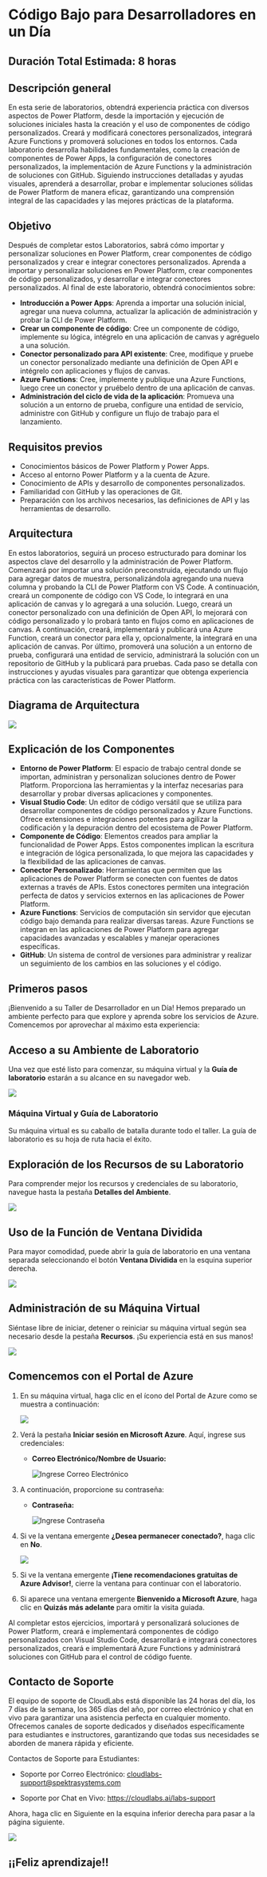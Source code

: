 # Código Bajo para Desarrolladores en un Día

## Duración Total Estimada: 8 horas

## Descripción general

En esta serie de laboratorios, obtendrá experiencia práctica con diversos aspectos de Power Platform, desde la importación y ejecución de soluciones iniciales hasta la creación y el uso de componentes de código personalizados. Creará y modificará conectores personalizados, integrará Azure Functions y promoverá soluciones en todos los entornos. Cada laboratorio desarrolla habilidades fundamentales, como la creación de componentes de Power Apps, la configuración de conectores personalizados, la implementación de Azure Functions y la administración de soluciones con GitHub. Siguiendo instrucciones detalladas y ayudas visuales, aprenderá a desarrollar, probar e implementar soluciones sólidas de Power Platform de manera eficaz, garantizando una comprensión integral de las capacidades y las mejores prácticas de la plataforma.

## Objetivo


Después de completar estos Laboratorios, sabrá cómo importar y personalizar soluciones en Power Platform, crear componentes de código personalizados y crear e integrar conectores personalizados.
Aprenda a importar y personalizar soluciones en Power Platform, crear componentes de código personalizados, y desarrollar e integrar conectores personalizados. Al final de este laboratorio, obtendrá conocimientos sobre:

 - **Introducción a Power Apps**: Aprenda a importar una solución inicial, agregar una nueva columna, actualizar la aplicación de administración y probar la CLI de Power Platform.
 - **Crear un componente de código**: Cree un componente de código, implemente su lógica, intégrelo en una aplicación de canvas y agréguelo a una solución.
 - **Conector personalizado para API existente**: Cree, modifique y pruebe un conector personalizado mediante una definición de Open API e intégrelo con aplicaciones y flujos de canvas.
 - **Azure Functions**: Cree, implemente y publique una Azure Functions, luego cree un conector y pruébelo dentro de una aplicación de canvas.
 - **Administración del ciclo de vida de la aplicación**: Promueva una solución a un entorno de prueba, configure una entidad de servicio, administre con GitHub y configure un flujo de trabajo para el lanzamiento.

## Requisitos previos

- Conocimientos básicos de Power Platform y Power Apps.
- Acceso al entorno Power Platform y a la cuenta de Azure.
- Conocimiento de APIs y desarrollo de componentes personalizados.
- Familiaridad con GitHub y las operaciones de Git.
- Preparación con los archivos necesarios, las definiciones de API y las herramientas de desarrollo.

## Arquitectura

En estos laboratorios, seguirá un proceso estructurado para dominar los aspectos clave del desarrollo y la administración de Power Platform. Comenzará por importar una solución preconstruida, ejecutando un flujo para agregar datos de muestra, personalizándola agregando una nueva columna y probando la CLI de Power Platform con VS Code. A continuación, creará un componente de código con VS Code, lo integrará en una aplicación de canvas y lo agregará a una solución. Luego, creará un conector personalizado con una definición de Open API, lo mejorará con código personalizado y lo probará tanto en flujos como en aplicaciones de canvas. A continuación, creará, implementará y publicará una Azure Function, creará un conector para ella y, opcionalmente, la integrará en una aplicación de canvas. Por último, promoverá una solución a un entorno de prueba, configurará una entidad de servicio, administrará la solución con un repositorio de GitHub y la publicará para pruebas. Cada paso se detalla con instrucciones y ayudas visuales para garantizar que obtenga experiencia práctica con las características de Power Platform.

## Diagrama de Arquitectura

![](./images/image1.JPG)

## Explicación de los Componentes

- **Entorno de Power Platform**: El espacio de trabajo central donde se importan, administran y personalizan soluciones dentro de Power Platform. Proporciona las herramientas y la interfaz necesarias para desarrollar y probar diversas aplicaciones y componentes.
- **Visual Studio Code**: Un editor de código versátil que se utiliza para desarrollar componentes de código personalizados y Azure Functions. Ofrece extensiones e integraciones potentes para agilizar la codificación y la depuración dentro del ecosistema de Power Platform.
- **Componente de Código**: Elementos creados para ampliar la funcionalidad de Power Apps. Estos componentes implican la escritura e integración de lógica personalizada, lo que mejora las capacidades y la flexibilidad de las aplicaciones de canvas.
- **Conector Personalizado**: Herramientas que permiten que las aplicaciones de Power Platform se conecten con fuentes de datos externas a través de APIs. Estos conectores permiten una integración perfecta de datos y servicios externos en las aplicaciones de Power Platform.
- **Azure Functions**: Servicios de computación sin servidor que ejecutan código bajo demanda para realizar diversas tareas. Azure Functions se integran en las aplicaciones de Power Platform para agregar capacidades avanzadas y escalables y manejar operaciones específicas.
- **GitHub**: Un sistema de control de versiones para administrar y realizar un seguimiento de los cambios en las soluciones y el código.

## Primeros pasos
 
¡Bienvenido a su Taller de Desarrollador en un Día! Hemos preparado un ambiente perfecto para que explore y aprenda sobre los servicios de Azure. Comencemos por aprovechar al máximo esta experiencia:
 
## Acceso a su Ambiente de Laboratorio
 
Una vez que esté listo para comenzar, su máquina virtual y la **Guía de laboratorio** estarán a su alcance en su navegador web.

![](./images/GS6.png)

### Máquina Virtual y Guía de Laboratorio
 
Su máquina virtual es su caballo de batalla durante todo el taller. La guía de laboratorio es su hoja de ruta hacia el éxito.
 
## Exploración de los Recursos de su Laboratorio

Para comprender mejor los recursos y credenciales de su laboratorio, navegue hasta la pestaña **Detalles del Ambiente**.

![](./images/GS20.png)
 
## Uso de la Función de Ventana Dividida

Para mayor comodidad, puede abrir la guía de laboratorio en una ventana separada seleccionando el botón **Ventana Dividida** en la esquina superior derecha.
 
![](./images/GS8.png)
 
## Administración de su Máquina Virtual

Siéntase libre de iniciar, detener o reiniciar su máquina virtual según sea necesario desde la pestaña **Recursos**. ¡Su experiencia está en sus manos!
 
![](./images/GS5.png)
 
## Comencemos con el Portal de Azure

1. En su máquina virtual, haga clic en el ícono del Portal de Azure como se muestra a continuación:
 
   ![](./images/GS1.png)
 
2. Verá la pestaña **Iniciar sesión en Microsoft Azure**. Aquí, ingrese sus credenciales:
 
   - **Correo Electrónico/Nombre de Usuario:** <inject key="AzureAdUserEmail"></inject>
 
     ![](./images/GS2.png "Ingrese Correo Electrónico")
 
3. A continuación, proporcione su contraseña:
 
   - **Contraseña:** <inject key="AzureAdUserPassword"></inject>
 
     ![](./images/GS3.png "Ingrese Contraseña")
 
4. Si ve la ventana emergente **¿Desea permanecer conectado?**, haga clic en **No**.

   ![](./images/GS9.png)

5. Si ve la ventana emergente **¡Tiene recomendaciones gratuitas de Azure Advisor!**, cierre la ventana para continuar con el laboratorio.

6. Si aparece una ventana emergente **Bienvenido a Microsoft Azure**, haga clic en **Quizás más adelante** para omitir la visita guiada.

Al completar estos ejercicios, importará y personalizará soluciones de Power Platform, creará e implementará componentes de código personalizados con Visual Studio Code, desarrollará e integrará conectores personalizados, creará e implementará Azure Functions y administrará soluciones con GitHub para el control de código fuente.
   
## Contacto de Soporte

El equipo de soporte de CloudLabs está disponible las 24 horas del día, los 7 días de la semana, los 365 días del año, por correo electrónico y chat en vivo para garantizar una asistencia perfecta en cualquier momento. Ofrecemos canales de soporte dedicados y diseñados específicamente para estudiantes e instructores, garantizando que todas sus necesidades se aborden de manera rápida y eficiente.

Contactos de Soporte para Estudiantes:

- Soporte por Correo Electrónico: cloudlabs-support@spektrasystems.com

- Soporte por Chat en Vivo: https://cloudlabs.ai/labs-support

Ahora, haga clic en Siguiente en la esquina inferior derecha para pasar a la página siguiente.

![](./images/GS4.png)

## ¡¡Feliz aprendizaje!!






 
